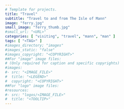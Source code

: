 ```yaml
---
# Template for projects.
title: "Travel"
subtitle: "Travel to and from The Isle of Mann"
image: "ferry.jpg"
small_image: "ferry_thumb.jpg"
#small_url: "<URL>"
categories: [ "visiting", "travel", "mann", "man" ]
tags: [ "<TAG>" ]
#images_directory; "images"
#images_static: "false"
#images_copyright: "<COPYRIGHT>"
##For "image" image files:
# (Only required for caption and specific copyrights)
#images:
#- src: "<IMAGE_FILE>"
#  title: "<LEGEND>"
#  copyright: "<COPYRIGHT>"
##For "logo" image files:
#resources:
#- src: "logos/<IMAGE_FILE>"
#  title: "<TOOLTIP>"
---
```


